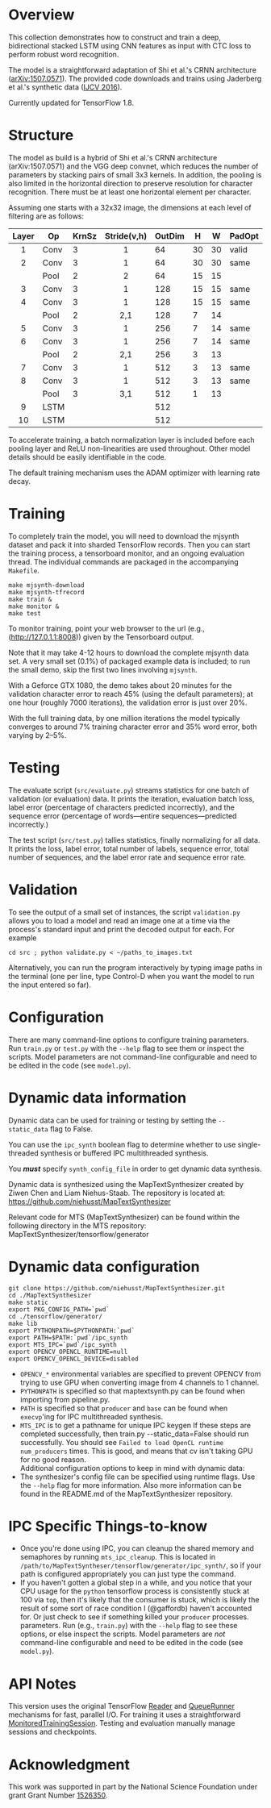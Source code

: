 # Overview

This collection demonstrates how to construct and train a deep,
bidirectional stacked LSTM using CNN features as input with CTC loss
to perform robust word recognition.

The model is a straightforward adaptation of Shi et al.'s CRNN
architecture ([arXiv:1507.0571](https://arxiv.org/abs/1507.05717)).
The provided code downloads and trains using Jaderberg et al.'s
synthetic data ([IJCV 2016](http://dx.doi.org/10.1007/s11263-015-0823-z)).

Currently updated for TensorFlow 1.8.

# Structure

The model as build is a hybrid of Shi et al.'s CRNN architecture
(arXiv:1507.0571) and the VGG deep convnet, which reduces the number
of parameters by stacking pairs of small 3x3 kernels. In addition, the
pooling is also limited in the horizontal direction to preserve
resolution for character recognition. There must be at least one
horizontal element per character.

Assuming one starts with a 32x32 image, the dimensions at each level
of filtering are as follows:


| Layer |  Op  | KrnSz | Stride(v,h) | OutDim |  H |  W  | PadOpt
|:-----:|------|-------|:-----------:|--------|----|-----|--------------
| 1     | Conv |   3   |   1         |   64   | 30 | 30  |    valid
| 2     | Conv |   3   |   1         |   64   | 30 | 30  |    same
|       | Pool |   2   |   2         |   64   | 15 | 15  | 
| 3     | Conv |   3   |   1         |  128   | 15 | 15  |    same
| 4     | Conv |   3   |   1         |  128   | 15 | 15  |    same
|       | Pool |   2   |   2,1       |  128   |  7 | 14  |       
| 5     | Conv |   3   |   1         |  256   |  7 | 14  |    same
| 6     | Conv |   3   |   1         |  256   |  7 | 14  |    same
|       | Pool |   2   |   2,1       |  256   |  3 | 13  |       
| 7     | Conv |   3   |   1         |  512   |  3 | 13  |    same
| 8     | Conv |   3   |   1         |  512   |  3 | 13  |    same
|       | Pool |   3   |   3,1       |  512   |  1 | 13  |     
| 9     | LSTM |       |             |  512   |    |     |              
| 10    | LSTM |       |             |  512   |    |     |              

To accelerate training, a batch normalization layer is included before
each pooling layer and ReLU non-linearities are used throughout. Other
model details should be easily identifiable in the code.

The default training mechanism uses the ADAM optimizer with learning
rate decay.

# Training

To completely train the model, you will need to download the mjsynth
dataset and pack it into sharded TensorFlow records. Then you can start
the training process, a tensorboard monitor, and an ongoing evaluation
thread. The individual commands are packaged in the accompanying `Makefile`.

    make mjsynth-download
    make mjsynth-tfrecord
    make train &
    make monitor &
    make test

To monitor training, point your web browser to the url (e.g.,
(http://127.0.1.1:8008)) given by the Tensorboard output.

Note that it may take 4-12 hours to download the complete mjsynth data
set. A very small set (0.1%) of packaged example data is included; to
run the small demo, skip the first two lines involving `mjsynth`.

With a Geforce GTX 1080, the demo takes about 20 minutes for the
validation character error to reach 45% (using the default
parameters); at one hour (roughly 7000 iterations), the validation
error is just over 20%.

With the full training data, by one million iterations the model
typically converges to around 7% training character error and 35% word
error, both varying by 2–5%.

# Testing

The evaluate script (`src/evaluate.py`) streams statistics for one batch
of validation (or evaluation) data. It prints the iteration, evaluation batch
loss, label error (percentage of characters predicted incorrectly),
and the sequence error (percentage of words—entire sequences—predicted
incorrectly.)

The test script (`src/test.py`) tallies statistics, finally
normalizing for all data. It prints the loss, label error, total number of
labels, sequence error, total number of sequences, and the label error
rate and sequence error rate.

# Validation

To see the output of a small set of instances, the script
`validation.py` allows you to load a model and read an image one at a
time via the process's standard input and print the decoded output for
each. For example

    cd src ; python validate.py < ~/paths_to_images.txt

Alternatively, you can run the program interactively by typing image
paths in the terminal (one per line, type Control-D when you want the
model to run the input entered so far).

# Configuration

There are many command-line options to configure training
parameters. Run `train.py` or `test.py` with the `--help` flag to see
them or inspect the scripts. Model parameters are not command-line
configurable and need to be edited in the code (see `model.py`).

# Dynamic data information

Dynamic data can be used for training or testing by setting the `--static_data` flag to False.  

You can use the `ipc_synth` boolean flag to determine whether to use single-threaded synthesis or buffered IPC multithreaded synthesis.  

You **_must_** specify `synth_config_file` in order to get dynamic data synthesis.  

Dynamic data is synthesized using the MapTextSynthesizer created by Ziwen Chen and Liam Niehus-Staab. The repository is located at: https://github.com/niehusst/MapTextSynthesizer  

Relevant code for MTS (MapTextSynthesizer) can be found within the following directory in the MTS repository: MapTextSynthesizer/tensorflow/generator

# Dynamic data configuration
```
git clone https://github.com/niehusst/MapTextSynthesizer.git
cd ./MapTextSynthesizer
make static
export PKG_CONFIG_PATH=`pwd`
cd ./tensorflow/generator/
make lib
export PYTHONPATH=$PYTHONPATH:`pwd`
export PATH=$PATH:`pwd`/ipc_synth
export MTS_IPC=`pwd`/ipc_synth
export OPENCV_OPENCL_RUNTIME=null
export OPENCV_OPENCL_DEVICE=disabled
```
* `OPENCV_*` environmental variables are specified to prevent OPENCV from trying to use GPU when converting image from 4 channels to 1 channel. 
* `PYTHONPATH` is specified so that maptextsynth.py can be found when importing from pipeline.py.
* `PATH` is specified so that `producer` and `base` can be found when `execvp`'ing for IPC multithreaded synthesis.
* `MTS_IPC` is to get a pathname for unique IPC keygen
If these steps are completed successfully, then train.py --static_data=False should run successfully. You should see `Failed to load OpenCL runtime` `num_producers` times. This is good, and means that cv isn't taking GPU for no good reason.   
Additional configuration options to keep in mind with dynamic data:
* The synthesizer's config file can be specified using runtime flags. Use the `--help` flag for more information. Also more information can be found in the README.md of the MapTextSynthesizer repository.

# IPC Specific Things-to-know
* Once you're done using IPC, you can cleanup the shared memory and semaphores by running `mts_ipc_cleanup`. This is located in `/path/to/MapTextSyntheser/tensorflow/generator/ipc_synth/`, so if your path is configured appropriately you can just type the command.
* If you haven't gotten a global step in a while, and you notice that your CPU usage for the `python` tensorflow process is consistently stuck at 100 via `top`, then it's likely that the consumer is stuck, which is likely the result of some sort of race condition I (@gaffordb) haven't accounted for. Or just check to see if something killed your `producer` processes. 
parameters. Run (e.g., `train.py`) with the `--help` flag to see these
options, or else inspect the scripts. Model parameters are *not*
command-line configurable and need to be edited in the code (see
`model.py`).

# API Notes

This version uses the original TensorFlow
[Reader](https://www.tensorflow.org/versions/r1.8/api_guides/python/io_ops#Readers)
and
[QueueRunner](https://www.tensorflow.org/versions/r1.8/api_guides/python/reading_data#_QueueRunner)
mechanisms for fast, parallel I/O. For training it uses a
straightforward
[MonitoredTrainingSession](https://www.tensorflow.org/versions/r1.8/api_docs/python/tf/train/MonitoredTrainingSession). Testing and evaluation manually manage sessions and checkpoints.

# Acknowledgment

This work was supported in part by the National Science Foundation under grant Grant Number [1526350](http://www.nsf.gov/awardsearch/showAward.do?AwardNumber=1526350).
